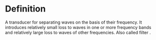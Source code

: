 # Definition

A transducer for separating waves on the basis of their frequency. It
introduces relatively small loss to waves in one or more frequency bands
and relatively large loss to waves of other frequencies. Also called
filter .
